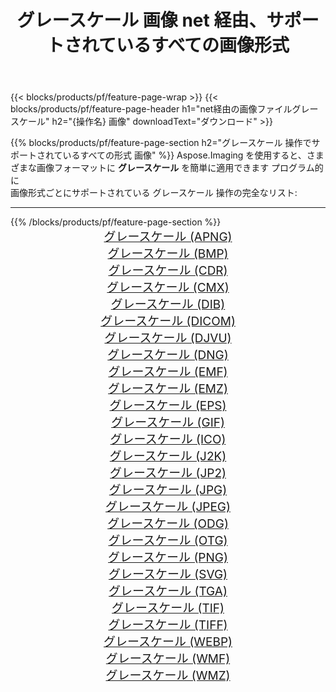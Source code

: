 ﻿---
title: グレースケール 画像 net 経由、サポートされているすべての画像形式 
weight: 3920
url: /ja/net/grayscale 
lang: ja
langdirlevel: 2
locales: zh-hans,ja,it,ru,de,es,fr,nl,id,lt,pl,pt,vi,tr,ko,zh-hant,ar,hi,th,sv,cs,uk,he
description: Aspose.Imaging を使用すると、net 経由で簡単に グレースケール イメージを作成できます
---

{{< blocks/products/pf/feature-page-wrap >}}
{{< blocks/products/pf/feature-page-header h1="net経由の画像ファイルグレースケール" h2="{操作名} 画像" downloadText="ダウンロード" >}}


{{% blocks/products/pf/feature-page-section  h2="グレースケール 操作でサポートされているすべての形式 画像" %}}
Aspose.Imaging を使用すると、さまざまな画像フォーマットに **グレースケール** を簡単に適用できます プログラム的に
<br/>
画像形式ごとにサポートされている グレースケール 操作の完全なリスト:
<hr/>
{{% /blocks/products/pf/feature-page-section %}}
<div class="container-fluid productfamilypage bg-gray">
    <div class="convertypes bg-gray agp-content section">
        <div class="container">
		<div class="row other-converters" style="gap: 10px;font-size: 19px;text-align:center;">
		    <div class='col-md-2 other-converter remove-lp remove-rp'><a href="/imaging/ja/net/grayscale/apng" style="padding:15px;">グレースケール (APNG)</a></div><div class='col-md-2 other-converter remove-lp remove-rp'><a href="/imaging/ja/net/grayscale/bmp" style="padding:15px;">グレースケール (BMP)</a></div><div class='col-md-2 other-converter remove-lp remove-rp'><a href="/imaging/ja/net/grayscale/cdr" style="padding:15px;">グレースケール (CDR)</a></div><div class='col-md-2 other-converter remove-lp remove-rp'><a href="/imaging/ja/net/grayscale/cmx" style="padding:15px;">グレースケール (CMX)</a></div><div class='col-md-2 other-converter remove-lp remove-rp'><a href="/imaging/ja/net/grayscale/dib" style="padding:15px;">グレースケール (DIB)</a></div><div class='col-md-2 other-converter remove-lp remove-rp'><a href="/imaging/ja/net/grayscale/dicom" style="padding:15px;">グレースケール (DICOM)</a></div><div class='col-md-2 other-converter remove-lp remove-rp'><a href="/imaging/ja/net/grayscale/djvu" style="padding:15px;">グレースケール (DJVU)</a></div><div class='col-md-2 other-converter remove-lp remove-rp'><a href="/imaging/ja/net/grayscale/dng" style="padding:15px;">グレースケール (DNG)</a></div><div class='col-md-2 other-converter remove-lp remove-rp'><a href="/imaging/ja/net/grayscale/emf" style="padding:15px;">グレースケール (EMF)</a></div><div class='col-md-2 other-converter remove-lp remove-rp'><a href="/imaging/ja/net/grayscale/emz" style="padding:15px;">グレースケール (EMZ)</a></div><div class='col-md-2 other-converter remove-lp remove-rp'><a href="/imaging/ja/net/grayscale/eps" style="padding:15px;">グレースケール (EPS)</a></div><div class='col-md-2 other-converter remove-lp remove-rp'><a href="/imaging/ja/net/grayscale/gif" style="padding:15px;">グレースケール (GIF)</a></div><div class='col-md-2 other-converter remove-lp remove-rp'><a href="/imaging/ja/net/grayscale/ico" style="padding:15px;">グレースケール (ICO)</a></div><div class='col-md-2 other-converter remove-lp remove-rp'><a href="/imaging/ja/net/grayscale/j2k" style="padding:15px;">グレースケール (J2K)</a></div><div class='col-md-2 other-converter remove-lp remove-rp'><a href="/imaging/ja/net/grayscale/jp2" style="padding:15px;">グレースケール (JP2)</a></div><div class='col-md-2 other-converter remove-lp remove-rp'><a href="/imaging/ja/net/grayscale/jpg" style="padding:15px;">グレースケール (JPG)</a></div><div class='col-md-2 other-converter remove-lp remove-rp'><a href="/imaging/ja/net/grayscale/jpeg" style="padding:15px;">グレースケール (JPEG)</a></div><div class='col-md-2 other-converter remove-lp remove-rp'><a href="/imaging/ja/net/grayscale/odg" style="padding:15px;">グレースケール (ODG)</a></div><div class='col-md-2 other-converter remove-lp remove-rp'><a href="/imaging/ja/net/grayscale/otg" style="padding:15px;">グレースケール (OTG)</a></div><div class='col-md-2 other-converter remove-lp remove-rp'><a href="/imaging/ja/net/grayscale/png" style="padding:15px;">グレースケール (PNG)</a></div><div class='col-md-2 other-converter remove-lp remove-rp'><a href="/imaging/ja/net/grayscale/svg" style="padding:15px;">グレースケール (SVG)</a></div><div class='col-md-2 other-converter remove-lp remove-rp'><a href="/imaging/ja/net/grayscale/tga" style="padding:15px;">グレースケール (TGA)</a></div><div class='col-md-2 other-converter remove-lp remove-rp'><a href="/imaging/ja/net/grayscale/tif" style="padding:15px;">グレースケール (TIF)</a></div><div class='col-md-2 other-converter remove-lp remove-rp'><a href="/imaging/ja/net/grayscale/tiff" style="padding:15px;">グレースケール (TIFF)</a></div><div class='col-md-2 other-converter remove-lp remove-rp'><a href="/imaging/ja/net/grayscale/webp" style="padding:15px;">グレースケール (WEBP)</a></div><div class='col-md-2 other-converter remove-lp remove-rp'><a href="/imaging/ja/net/grayscale/wmf" style="padding:15px;">グレースケール (WMF)</a></div><div class='col-md-2 other-converter remove-lp remove-rp'><a href="/imaging/ja/net/grayscale/wmz" style="padding:15px;">グレースケール (WMZ)</a></div>
                </div>
        </div>
    </div>
</div>
<br/>

